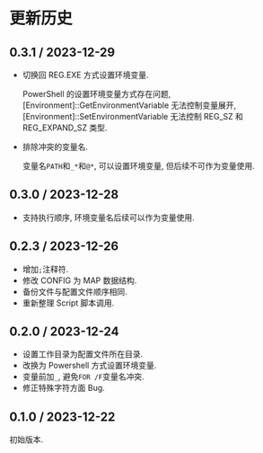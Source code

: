 # 更新历史

## 0.3.1 / 2023-12-29

- 切换回 REG.EXE 方式设置环境变量.

  PowerShell 的设置环境变量方式存在问题, [Environment]::GetEnvironmentVariable 无法控制变量展开, [Environment]::SetEnvironmentVariable 无法控制 REG_SZ 和 REG_EXPAND_SZ 类型.

- 排除冲突的变量名.

  变量名`PATH`和`_*`和`@*`, 可以设置环境变量, 但后续不可作为变量使用.

## 0.3.0 / 2023-12-28

- 支持执行顺序, 环境变量名后续可以作为变量使用.

## 0.2.3 / 2023-12-26

- 增加`;`注释符.
- 修改 CONFIG 为 MAP 数据结构.
- 备份文件与配置文件顺序相同.
- 重新整理 Script 脚本调用.

## 0.2.0 / 2023-12-24

- 设置工作目录为配置文件所在目录.
- 改换为 Powershell 方式设置环境变量.
- 变量前加`_`, 避免`FOR /F`变量名冲突.
- 修正特殊字符方面 Bug.

## 0.1.0 / 2023-12-22

初始版本.
